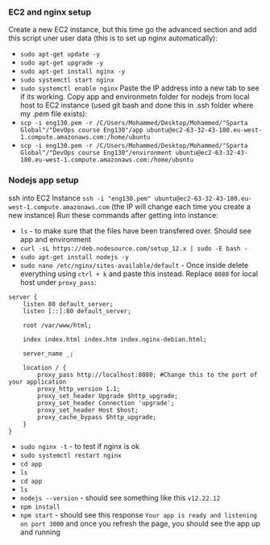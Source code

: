 ### EC2 and nginx setup
Create a new EC2 instance, but this time go the advanced section and add this script uner user data (this is to set up nginx automatically):
- `sudo apt-get update -y`
- `sudo apt-get upgrade -y`
- `sudo apt-get install nginx -y`
- `sudo systemctl start nginx`
- `sudo systemctl enable nginx`
Paste the IP address into a new tab to see if its working.
Copy app and environmetn folder for nodejs from local host to EC2 instance (used git bash and done this in .ssh folder where my .pem file exists):
- `scp -i eng130.pem -r /C/Users/Mohammed/Desktop/Mohammed/"Sparta Global"/"DevOps course Eng130"/app ubuntu@ec2-63-32-43-180.eu-west-1.compute.amazonaws.com:/home/ubuntu`
- `scp -i eng130.pem -r /C/Users/Mohammed/Desktop/Mohammed/"Sparta Global"/"DevOps course Eng130"/environment ubuntu@ec2-63-32-43-180.eu-west-1.compute.amazonaws.com:/home/ubuntu`

### Nodejs app setup
ssh into EC2 Instance `ssh -i "eng130.pem" ubuntu@ec2-63-32-43-180.eu-west-1.compute.amazonaws.com` (the IP will change each time you create a new instance)
Run these commands after getting into instance:
- `ls` - to make sure that the files have been transfered over. Should see app and environment
- `curl -sL https://deb.nodesource.com/setup_12.x | sudo -E bash -`
- `sudo apt-get install nodejs -y`
- `sudo nano /etc/nginx/sites-available/default` - Once inside delete everything using `ctrl + k` and paste this instead. Replace `8080` for local host under `proxy_pass`:
```
server {
    listen 80 default_server;
    listen [::]:80 default_server;

    root /var/www/html;

    index index.html index.htm index.nginx-debian.html;

    server_name _;

    location / {
        proxy_pass http://localhost:8080; #Change this to the port of your application
        proxy_http_version 1.1;
        proxy_set_header Upgrade $http_upgrade;
        proxy_set_header Connection 'upgrade';
        proxy_set_header Host $host;
        proxy_cache_bypass $http_upgrade;
    }
}
```
- `sudo nginx -t` - to test if nginx is ok
- `sudo systemctl restart nginx`
- `cd app`
- `ls`
- `cd app`
- `ls`
- `nodejs --version` - should see something like this `v12.22.12`
- `npm install`
- `npm start` - should see this response `Your app is ready and listening on port 3000` and once you refresh the page, you should see the app up and running
